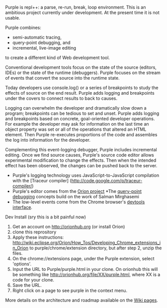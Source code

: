 Purple is repl++: a parse, re-run, break, loop environment. 
This is an ambitious project currently under development. 
At the present time it is not usable.

Purple combines:

* semi-automatic tracing,
* query-point debugging, and
* incremental, live-image editing

to create a different kind of Web development tool.

Conventional development tools focus on the state of the source (editors, IDEs) or the state of the runtime (debuggers). 
Purple focuses on the stream of events that convert the source into the runtime state. 

Today developers use console.log() or a series of breakpoints to study the effects of source on the end result.
Purple adds logging and breakpoints under the covers to connect results to back to causes.

Logging can overwhelm the developer and dramatically slow down a program; breakpoints can be tedious to set and unset. 
Purple adds logging and breakpoints based on concrete, goal-oriented developer operations.
For example the developer may ask for information on the last time an object property was set 
or all of the operations that altered an HTML element. 
Then Purple re-executes proportions of the code and assembles the log into information for the developer.

Complementing this event-logging debugger, Purple includes incremental editing.
Once we find source causes, Purple's source code editor allows experimental modification to change the effects.
Then when the intended effect has been observed, the changes can be pushed back to the server.

* Purple's logging technology uses JavaScript-to-JavaScript compilation with the [Traceur compiler]
(http://code.google.com/p/traceur-compiler/)
* Purple's editor comes from the [Orion project](http://wiki.eclipse.org/Orion)
*The [query-point debugging](http://code.google.com/p/querypoint-debugging/) concepts build on the work of Salman Mirghasemi 
* The low-level events come from the Chrome browser's [devtools interface](http://code.google.com/chrome/devtools/docs/remote-debugging.html).
  
Dev Install (sry this is a bit painful now)

1. Get an account on http://orionhub.org (or install Orion)
2. clone this reprository 
3. Apply these instructions: 
  http://wiki.eclipse.org/Orion/How_Tos/Developing_Chrome_extensions_in_Orion
to purple/chrome/extension directory, but after step 2, unzip the files.
4. On the chrome://extensions page, under the Purple extension, select 'options'.
5. Input the URL to Purple/purple.html in your clone. On orionhub this will be something like http://orionhub.org/file/XX/purple.html, where XX is a code for your clone.
6. Save the URL. 
7. Right click on a page to see purple in the context menu. 

More details on the architecture and roadmap available on the [Wiki pages](https://github.com/johnjbarton/Purple/wiki).
